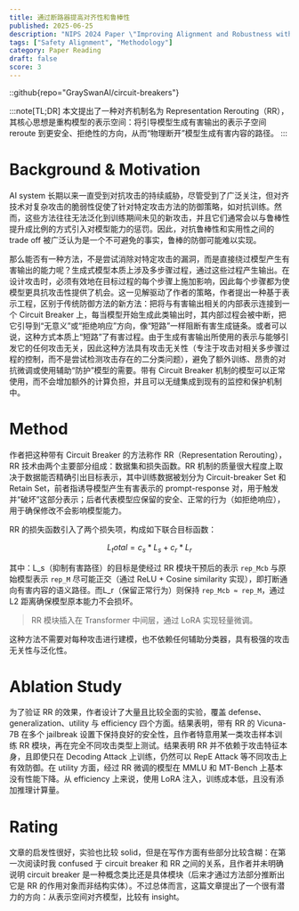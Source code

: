 ```yaml
---
title: 通过断路器提高对齐性和鲁棒性
published: 2025-06-25
description: "NIPS 2024 Paper \"Improving Alignment and Robustness with Circuit Breakers\""
tags: ["Safety Alignment", "Methodology"]
category: Paper Reading
draft: false
score: 3
---
```


::github{repo="GraySwanAI/circuit-breakers"}

:::note[TL;DR]
本文提出了一种对齐机制名为 Representation Rerouting（RR），其核心思想是重构模型的表示空间：将引导模型生成有害输出的表示子空间 reroute 到更安全、拒绝性的方向，从而“物理断开”模型生成有害内容的路径。
:::


# Background & Motivation

AI system 长期以来一直受到对抗攻击的持续威胁，尽管受到了广泛关注，但对齐技术对复杂攻击的脆弱性促使了针对特定攻击方法的防御策略，如对抗训练。然而，这些方法往往无法泛化到训练期间未见的新攻击，并且它们通常会以与鲁棒性提升成比例的方式引入对模型能力的惩罚。因此，对抗鲁棒性和实用性之间的 trade off 被广泛认为是一个不可避免的事实，鲁棒的防御可能难以实现。

那么能否有一种方法，不是尝试消除对特定攻击的漏洞，而是直接绕过模型产生有害输出的能力呢？生成式模型本质上涉及多步骤过程，通过这些过程产生输出。在设计攻击时，必须有效地在目标过程的每个步骤上施加影响，因此每个步骤都为使模型更具抗攻击性提供了机会。这一见解驱动了作者的策略，作者提出一种基于表示工程，区别于传统防御方法的新方法：把将与有害输出相关的内部表示连接到一个 Circuit Breaker 上，每当模型开始生成此类输出时，其内部过程会被中断，把它引导到“无意义”或“拒绝响应”方向，像“短路”一样阻断有害生成链条。或者可以说，这种方式本质上“短路”了有害过程。由于生成有害输出所使用的表示与能够引发它的任何攻击无关，因此这种方法具有攻击无关性（专注于攻击对相关多步骤过程的控制，而不是尝试检测攻击存在的二分类问题），避免了额外训练、昂贵的对抗微调或使用辅助“防护”模型的需要。带有 Circuit Breaker 机制的模型可以正常使用，而不会增加额外的计算负担，并且可以无缝集成到现有的监控和保护机制中。


# Method

作者把这种带有 Circuit Breaker 的方法称作 RR（Representation Rerouting），RR 技术由两个主要部分组成：数据集和损失函数。RR 机制的质量很大程度上取决于数据能否精确引出目标表示，其中训练数据被划分为 Circuit-breaker Set 和 Retain Set，前者指诱导模型产生有害表示的 prompt-response 对，用于触发并“破坏”这部分表示；后者代表模型应保留的安全、正常的行为（如拒绝响应），用于确保修改不会影响模型能力。

RR 的损失函数引入了两个损失项，构成如下联合目标函数：

```math
L_total = c_s * L_s + c_r * L_r
```

其中：L_s（抑制有害路径）的目标是使经过 RR 模块干预后的表示 `rep_Mcb` 与原始模型表示 `rep_M` 尽可能正交（通过 ReLU + Cosine similarity 实现），即打断通向有害内容的语义路径。而L_r（保留正常行为）则保持 `rep_Mcb ≈ rep_M`，通过 L2 距离确保模型原本能力不会损坏。

> RR 模块插入在 Transformer 中间层，通过 LoRA 实现轻量微调。

这种方法不需要对每种攻击进行建模，也不依赖任何辅助分类器，具有极强的攻击无关性与泛化性。


# Ablation Study

为了验证 RR 的效果，作者设计了大量且比较全面的实验，覆盖 defense、generalization、utility 与 efficiency 四个方面。结果表明，带有 RR 的 Vicuna-7B 在多个 jailbreak 设置下保持良好的安全性，且作者特意用某一类攻击样本训练 RR 模块，再在完全不同攻击类型上测试。结果表明 RR 并不依赖于攻击特征本身，且即使只在 Decoding Attack 上训练，仍然可以 RepE Attack 等不同攻击上有效防御。在 utility 方面，经过 RR 微调的模型在 MMLU 和 MT-Bench 上基本没有性能下降。从 efficiency 上来说，使用 LoRA 注入，训练成本低，且没有添加推理计算量。


# Rating

文章的启发性很好，实验也比较 solid，但是在写作方面有些部分比较含糊：在第一次阅读时我 confused 于 circuit breaker 和 RR 之间的关系，且作者并未明确说明 circuit breaker 是一种概念类比还是具体模块（后来才通过方法部分推断出它是 RR 的作用对象而非结构实体）。不过总体而言，这篇文章提出了一个很有潜力的方向：从表示空间对齐模型，比较有 insight。
